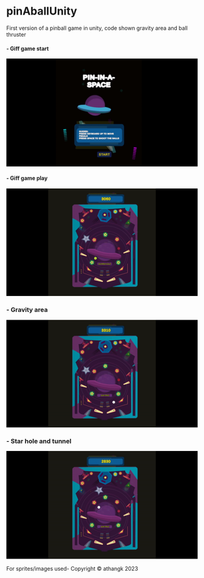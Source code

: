 # pinAballUnity
First version of a pinball game in unity, code shown gravity area and ball thruster

#### - Giff game start
  <p float=left>
<img src="https://github.com/athangk/pinAballUnity/blob/main/pinaball1.gif" width="640">
  </p>

  
#### - Giff game play


<img src="https://github.com/athangk/pinAballUnity/blob/main/pinaball2.gif" width="640">

  
### - Gravity area

<img src="https://github.com/athangk/pinAballUnity/blob/main/pinaball3.gif" width="640">

### - Star hole and tunnel

<img src="https://github.com/athangk/pinAballUnity/blob/main/pinaball4.gif" width="640">



For sprites/images used- Copyright © athangk 2023


